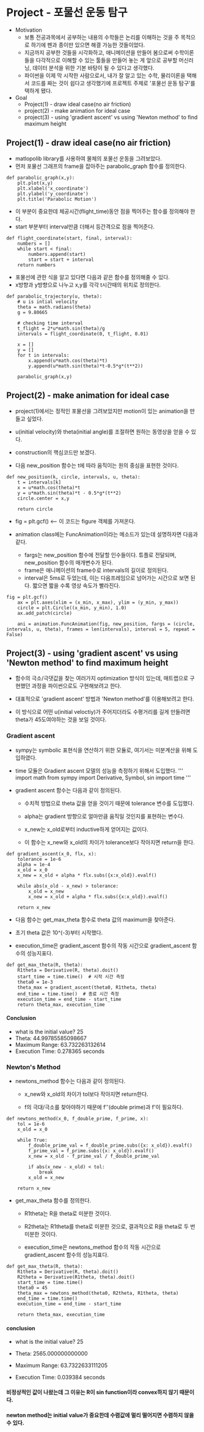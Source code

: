 # Project - 포물선 운동 탐구

* Motivation
  * 보통 전공과목에서 공부하는 내용의 수학들은 논리를 이해하는 것을 주 목적으로 하기에 펜과 종이만 있으면 해결 가능한 것들이었다.
  * 지금까지 공부한 것들을 시각화하고, 애니메이션을 만들어 봄으로써 수학이론들을 다각적으로 이해할 수 있는 툴들을 만들어 놓는 게 앞으로 공부할 머신러닝, 데이터 분석을 위한 기본 바탕이 될 수 있다고 생각했다.
  * 파이썬을 이제 막 시작한 사람으로서, 내가 잘 알고 있는 수학, 물리이론을 택해서 코드를 짜는 것이 쉽다고 생각했기에 프로젝트 주제로 '포물선 운동 탐구'를 택하게 됐다.
* Goal
  * Project(1) - draw ideal case(no air friction)
  * project(2) - make animation for ideal case
  * project(3) - using 'gradient ascent' vs using 'Newton method' to find maximum height 


## Project(1) - draw ideal case(no air friction)

* matlopolib library를 사용하여 물체의 포물선 운동을 그려보았다.
* 먼저 포물선 그래프의 frame을 잡아주는 parabolic_graph 함수를 정의한다.
```
def parabolic_graph(x,y):
    plt.plot(x,y)
    plt.xlabel('x_coordinate')
    plt.ylabel('y_coordinate')
    plt.title('Parabolic Motion')
```
* 이 부분이 중요한데 체공시간(flight_time)동안 점을 찍어주는 함수를 정의해야 한다.
* start 부분부터 interval만큼 더해서 등간격으로 점을 찍어준다.
```    
def flight_coordinate(start, final, interval):
    numbers = []
    while start < final:
        numbers.append(start)
        start = start + interval 
    return numbers
```
* 포물선에 관한 식을 알고 있다면 다음과 같은 함수를 정의해줄 수 있다.
* x방향과 y방향으로 나누고 x,y를 각각 t시간때의 위치로 정의한다.
```
def parabolic_trajectory(u, theta):
    # u is intial velocity
    theta = math.radians(theta)
    g = 9.80665
    
    # checking time interval
    t_flight = 2*u*math.sin(theta)/g
    intervals = flight_coordinate(0, t_flight, 0.01)
    
    x = []
    y = []
    for t in intervals:
        x.append(u*math.cos(theta)*t)
        y.append(u*math.sin(theta)*t-0.5*g*(t**2))
        
    parabolic_graph(x,y)
```
## Project(2) - make animation for ideal case

* project(1)에서는 정적인 포물선을 그려보았지만 motion이 있는 animation을 만들고 싶었다.
* u(initial velocity)와 theta(initial angle)를 조절하면 원하는 동영상을 얻을 수 있다.
* construction의 핵심코드만 보겠다.

* 다음 new_position 함수는 t에 따라 움직이는 원의 중심을 표현한 것이다.
```
def new_position(k, circle, intervals, u, theta):
    t = intervals[k]
    x = u*math.cos(theta)*t
    y = u*math.sin(theta)*t - 0.5*g*(t**2)
    circle.center = x,y
    
    return circle
```
* fig = plt.gcf() <-- 이 코드는 figure 객체를 가져온다.
  
* animation class에는 FuncAnimation이라는 메소드가 있는데 설명하자면 다음과 같다.
  
  * fargs는 new_position 함수에 전달할 인수들이다. 튜플로 전달되며, new_position 함수의 매개변수가 된다.
  * frame은 애니메이션의 frame수로 intervals의 길이로 정의된다.
  * interval은 5ms로 두었는데, 이는 다음프레임으로 넘어가는 시간으로 보면 된다. 짧으면 짧을 수록 영상 속도가 빨라진다.
```
fig = plt.gcf()
    ax = plt.axes(xlim = (x_min, x_max), ylim = (y_min, y_max))
    circle = plt.Circle((x_min, y_min), 1.0)
    ax.add_patch(circle)
    
    ani = animation.FuncAnimation(fig, new_position, fargs = (circle, intervals, u, theta), frames = len(intervals), interval = 5, repeat = False)
```

## Project(3) - using 'gradient ascent' vs using 'Newton method' to find maximum height 

* 함수의 극소/극댓값을 찾는 여러가지 optimization 방식이 있는데, 매트랩으로 구현했던 과정을 파이썬으로도 구현해보려고 한다.
  
* 대표적으로 'gradient ascent' 방법과 'Newton method'를 이용해보려고 한다.
  
* 이 방식으로 어떤 u(initial veloctiy)가 주어지더라도 수평거리를 길게 만들려면 theta가 45도여야하는 것을 보일 것이다.

### Gradient ascent

* sympy는 symbolic 표현식을 연산하기 위한 모듈로, 여기서는 미분계산을 위해 도입하였다.
  
* time 모듈은 Gradient ascent 모델의 성능을 측정하기 위해서 도입했다.
'''
import math
from sympy import Derivative, Symbol, sin
import time
'''

* gradient ascent 함수는 다음과 같이 정의된다.
  
  * 수치적 방법으로 theta 값을 얻을 것이기 때문에 tolerance 변수를 도입했다.
    
  * alpha는 gradient 방향으로 얼마만큼 움직일 것인지를 표현하는 변수다.
    
  * x_new는 x_old로부터 inductive하게 얻어지는 값이다.
    
  * 이 함수는 x_new와 x_old의 차이가 tolerance보다 작아지면 return을 한다.
```
def gradient_ascent(x_0, flx, x):
    tolerance = 1e-6
    alpha = 1e-4
    x_old = x_0
    x_new = x_old + alpha * flx.subs({x:x_old}).evalf()
    
    while abs(x_old - x_new) > tolerance:
        x_old = x_new
        x_new = x_old + alpha * flx.subs({x:x_old}).evalf()
    
    return x_new
```
* 다음 함수는 get_max_theta 함수로 theta 값의 maximum을 찾아준다.

* 초기 theta 값은 10^(-3)부터 시작했다.

* execution_time은 gradient_ascent 함수의 작동 시간으로 gradient_ascent 함수의 성능지표다.
```
def get_max_theta(R, theta):
    R1theta = Derivative(R, theta).doit()
    start_time = time.time()  # 시작 시간 측정
    theta0 = 1e-3
    theta_max = gradient_ascent(theta0, R1theta, theta)
    end_time = time.time()  # 종료 시간 측정
    execution_time = end_time - start_time
    return theta_max, execution_time
```
#### Conclusion
  * what is the initial value? 25
  * Theta: 44.99785585098667
  * Maximum Range: 63.732263132614
  * Execution Time: 0.278365 seconds

### Newton's Method

* newtons_method 함수는 다음과 같이 정의된다.
  
  * x_new와 x_old의 차이가 tol보다 작아지면 return한다.
 
  * f의 극대/극소를 찾아야하기 때문에 f''(double prime)과 f'이 필요하다.
```
def newtons_method(x_0, f_double_prime, f_prime, x):
    tol = 1e-6
    x_old = x_0
    
    while True:
        f_double_prime_val = f_double_prime.subs({x: x_old}).evalf()
        f_prime_val = f_prime.subs({x: x_old}).evalf()
        x_new = x_old - f_prime_val / f_double_prime_val
        
        if abs(x_new - x_old) < tol:
            break
        x_old = x_new
    
    return x_new
```
* get_max_theta 함수를 정의한다.

  * R1theta는 R을 theta로 미분한 것이다.
    
  * R2theta는 R1theta를 theta로 미분한 것으로, 결과적으로 R을 theta로 두 번 미분한 것이다.

  * execution_time은 newtons_method 함수의 작동 시간으로 gradient_ascent 함수의 성능지표다.
```
def get_max_theta(R, theta):
    R1theta = Derivative(R, theta).doit()
    R2theta = Derivative(R1theta, theta).doit()
    start_time = time.time() 
    theta0 = 45
    theta_max = newtons_method(theta0, R2theta, R1theta, theta)
    end_time = time.time()  
    execution_time = end_time - start_time 
    
    return theta_max, execution_time
```
#### conclusion
  * what is the initial value? 25
    
  * Theta: 2565.000000000000
    
  * Maximum Range: 63.7322633111205
    
  * Execution Time: 0.039384 seconds
    
#### 비정상적인 값이 나왔는데 그 이유는 R이 sin function이라 convex하지 않기 때문이다.
#### newton method는 initial value가 중요한데 수렴값에 멀리 떨어지면 수렴하지 않을 수 있다.

